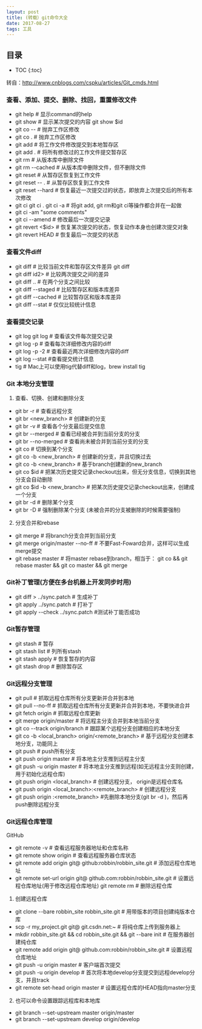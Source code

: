 ```yaml
---
layout: post
title: (转载）git命令大全
date: 2017-08-27
tags: 工具
---
```



## 目录

* TOC
{:toc}

转自：http://www.cnblogs.com/cspku/articles/Git_cmds.html

### 查看、添加、提交、删除、找回，重置修改文件

- git help <command> # 显示command的help
- git show # 显示某次提交的内容 git show $id
- git co -- <file> # 抛弃工作区修改
- git co . # 抛弃工作区修改
- git add <file> # 将工作文件修改提交到本地暂存区
- git add . # 将所有修改过的工作文件提交暂存区
- git rm <file> # 从版本库中删除文件
- git rm <file> --cached # 从版本库中删除文件，但不删除文件
- git reset <file> # 从暂存区恢复到工作文件
- git reset -- . # 从暂存区恢复到工作文件
- git reset --hard # 恢复最近一次提交过的状态，即放弃上次提交后的所有本次修改
- git ci <file> git ci . git ci -a # 将git add, git rm和git ci等操作都合并在一起做　　　　　　　　　　　　　　　　　　　　　　　　　　　　　　　　　　　
- git ci -am "some comments"
- git ci --amend # 修改最后一次提交记录
- git revert <$id> # 恢复某次提交的状态，恢复动作本身也创建次提交对象
- git revert HEAD # 恢复最后一次提交的状态

### 查看文件diff

- git diff <file> # 比较当前文件和暂存区文件差异 git diff
- git diff <id1>id2> # 比较两次提交之间的差异
- git diff <branch1>..<branch2> # 在两个分支之间比较
- git diff --staged # 比较暂存区和版本库差异
- git diff --cached # 比较暂存区和版本库差异
- git diff --stat # 仅仅比较统计信息

### 查看提交记录

- git log git log <file> # 查看该文件每次提交记录
- git log -p <file> # 查看每次详细修改内容的diff
- git log -p -2 # 查看最近两次详细修改内容的diff
- git log --stat #查看提交统计信息
- tig # Mac上可以使用tig代替diff和log，brew install tig

### Git 本地分支管理

1. 查看、切换、创建和删除分支

- git br -r # 查看远程分支
- git br <new_branch> # 创建新的分支
- git br -v # 查看各个分支最后提交信息
- git br --merged # 查看已经被合并到当前分支的分支
- git br --no-merged # 查看尚未被合并到当前分支的分支
- git co <branch> # 切换到某个分支
- git co -b <new_branch> # 创建新的分支，并且切换过去
- git co -b <new_branch> <branch> # 基于branch创建新的new_branch
- git co $id # 把某次历史提交记录checkout出来，但无分支信息，切换到其他分支会自动删除
- git co $id -b <new_branch> # 把某次历史提交记录checkout出来，创建成一个分支
- git br -d <branch> # 删除某个分支
- git br -D <branch> # 强制删除某个分支 (未被合并的分支被删除的时候需要强制)

2. 分支合并和rebase

- git merge <branch> # 将branch分支合并到当前分支
- git merge origin/master --no-ff # 不要Fast-Foward合并，这样可以生成merge提交
- git rebase master <branch> # 将master rebase到branch，相当于： git co <branch> && git rebase master && git co master && git merge <branch>

### Git补丁管理(方便在多台机器上开发同步时用)

- git diff > ../sync.patch # 生成补丁
- git apply ../sync.patch # 打补丁
- git apply --check ../sync.patch #测试补丁能否成功

### Git暂存管理

- git stash # 暂存
- git stash list # 列所有stash
- git stash apply # 恢复暂存的内容
- git stash drop # 删除暂存区

### Git远程分支管理

- git pull # 抓取远程仓库所有分支更新并合并到本地
- git pull --no-ff # 抓取远程仓库所有分支更新并合并到本地，不要快进合并
- git fetch origin # 抓取远程仓库更新
- git merge origin/master # 将远程主分支合并到本地当前分支
- git co --track origin/branch # 跟踪某个远程分支创建相应的本地分支
- git co -b <local_branch> origin/<remote_branch> # 基于远程分支创建本地分支，功能同上
- git push # push所有分支
- git push origin master # 将本地主分支推到远程主分支
- git push -u origin master # 将本地主分支推到远程(如无远程主分支则创建，用于初始化远程仓库)
- git push origin <local_branch> # 创建远程分支， origin是远程仓库名
- git push origin <local_branch>:<remote_branch> # 创建远程分支
- git push origin :<remote_branch> #先删除本地分支(git br -d <branch>)，然后再push删除远程分支

### Git远程仓库管理

   GitHub

- git remote -v # 查看远程服务器地址和仓库名称
- git remote show origin # 查看远程服务器仓库状态
- git remote add origin git@ github:robbin/robbin_site.git # 添加远程仓库地址
- git remote set-url origin git@ github.com:robbin/robbin_site.git # 设置远程仓库地址(用于修改远程仓库地址) git remote rm <repository> # 删除远程仓库

1. 创建远程仓库

- git clone --bare robbin_site robbin_site.git # 用带版本的项目创建纯版本仓库
- scp -r my_project.git git@ git.csdn.net:~ # 将纯仓库上传到服务器上
- mkdir robbin_site.git && cd robbin_site.git && git --bare init # 在服务器创建纯仓库
- git remote add origin git@ github.com:robbin/robbin_site.git # 设置远程仓库地址
- git push -u origin master # 客户端首次提交
- git push -u origin develop # 首次将本地develop分支提交到远程develop分支，并且track
- git remote set-head origin master # 设置远程仓库的HEAD指向master分支

2.  也可以命令设置跟踪远程库和本地库

- git branch --set-upstream master origin/master
- git branch --set-upstream develop origin/develop
